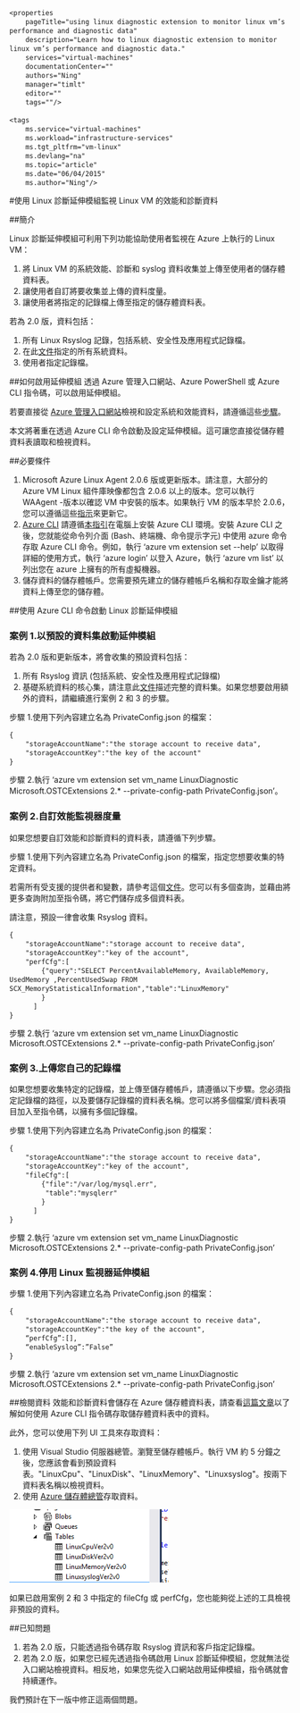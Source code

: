 	<properties
		pageTitle="using linux diagnostic extension to monitor linux vm’s performance and diagnostic data"
		description="Learn how to linux diagnostic extension to monitor linux vm’s performance and diagnostic data."
		services="virtual-machines"
		documentationCenter=""
    	authors="Ning"
		manager="timlt"
		editor=""
    	tags=""/>

	<tags
		ms.service="virtual-machines"
		ms.workload="infrastructure-services"
		ms.tgt_pltfrm="vm-linux"
		ms.devlang="na"
		ms.topic="article"
		ms.date="06/04/2015"
		ms.author="Ning"/>


#使用 Linux 診斷延伸模組監視 Linux VM 的效能和診斷資料

##簡介 

Linux 診斷延伸模組可利用下列功能協助使用者監視在 Azure 上執行的 Linux VM：

1.	將 Linux VM 的系統效能、診斷和 syslog 資料收集並上傳至使用者的儲存體資料表。
2.	讓使用者自訂將要收集並上傳的資料度量。	
3.	讓使用者將指定的記錄檔上傳至指定的儲存體資料表。

若為 2.0 版，資料包括：

1.	所有 Linux Rsyslog 記錄，包括系統、安全性及應用程式記錄檔。
2.	在此[文件](https://scx.codeplex.com/wikipage?title=xplatproviders&referringTitle=Documentation "文件")指定的所有系統資料。
3.	使用者指定記錄檔。

##如何啟用延伸模組 
透過 Azure 管理入口網站、Azure PowerShell 或 Azure CLI 指令碼，可以啟用延伸模組。

若要直接從 [Azure 管理入口網站](https://ms.portal.azure.com/#)檢視和設定系統和效能資料，請遵循這些[步驟](http://azure.microsoft.com/blog/2014/09/02/windows-azure-virtual-machine-monitoring-with-wad-extension/ "Windows 部落格的 URL")。
 

本文將著重在透過 Azure CLI 命令啟動及設定延伸模組。這可讓您直接從儲存體資料表讀取和檢視資料。


##必要條件
1. Microsoft Azure Linux Agent 2.0.6 版或更新版本。請注意，大部分的 Azure VM Linux 組件庫映像都包含 2.0.6 以上的版本。您可以執行 WAAgent -版本以確認 VM 中安裝的版本。如果執行 VM 的版本早於 2.0.6，您可以遵循這些[指示](https://github.com/Azure/WALinuxAgent "指示")來更新它。
2.  [Azure CLI](./xplat-cli.md "Azure CLI") 請遵循[本指引](./xplat-cli-install.md "此指引")在電腦上安裝 Azure CLI 環境。安裝 Azure CLI 之後，您就能從命令列介面 (Bash、終端機、命令提示字元) 中使用 azure 命令存取 Azure CLI 命令。例如，執行 ‘azure vm extension set --help’ 以取得詳細的使用方式，執行 ‘azure login’ 以登入 Azure，執行 ‘azure vm list’ 以列出您在 azure 上擁有的所有虛擬機器。
3. 儲存資料的儲存體帳戶。您需要預先建立的儲存體帳戶名稱和存取金鑰才能將資料上傳至您的儲存體。


##使用 Azure CLI 命令啟動 Linux 診斷延伸模組 

###  案例 1.以預設的資料集啟動延伸模組
若為 2.0 版和更新版本，將會收集的預設資料包括：
 
1. 所有 Rsyslog 資訊 (包括系統、安全性及應用程式記錄檔)  
2. 基礎系統資料的核心集，請注意此[文件](https://scx.codeplex.com/wikipage?title=xplatproviders&referringTitle=Documentation "文件")描述完整的資料集。如果您想要啟用額外的資料，請繼續進行案例 2 和 3 的步驟。

步驟 1.使用下列內容建立名為 PrivateConfig.json 的檔案：

	{
     	"storageAccountName":"the storage account to receive data",
     	"storageAccountKey":"the key of the account"
	}

步驟 2.執行 ‘azure vm extension set vm_name LinuxDiagnostic Microsoft.OSTCExtensions 2.* --private-config-path PrivateConfig.json’。


###   案例 2.自訂效能監視器度量  
如果您想要自訂效能和診斷資料的資料表，請遵循下列步驟。

步驟 1.使用下列內容建立名為 PrivateConfig.json 的檔案，指定您想要收集的特定資料。

若需所有受支援的提供者和變數，請參考這個[文件](https://scx.codeplex.com/wikipage?title=xplatproviders&referringTitle=Documentation "文件")。您可以有多個查詢，並藉由將更多查詢附加至指令碼，將它們儲存成多個資料表。

請注意，預設一律會收集 Rsyslog 資料。

	{
     	"storageAccountName":"storage account to receive data",
     	"storageAccountKey":"key of the account",
      	"perfCfg":[
           	{"query":"SELECT PercentAvailableMemory, AvailableMemory, UsedMemory ,PercentUsedSwap FROM SCX_MemoryStatisticalInformation","table":"LinuxMemory"
           	}   
          ]
	}


步驟 2.執行 ‘azure vm extension set vm_name LinuxDiagnostic Microsoft.OSTCExtensions 2.* --private-config-path PrivateConfig.json’


###   案例 3.上傳您自己的記錄檔
如果您想要收集特定的記錄檔，並上傳至儲存體帳戶，請遵循以下步驟。您必須指定記錄檔的路徑，以及要儲存記錄檔的資料表名稱。您可以將多個檔案/資料表項目加入至指令碼，以擁有多個記錄檔。

步驟 1.使用下列內容建立名為 PrivateConfig.json 的檔案：

	{
     	"storageAccountName":"the storage account to receive data",
     	"storageAccountKey":"key of the account",
      	"fileCfg":[
           	{"file":"/var/log/mysql.err",
             "table":"mysqlerr"
           	} 
          ]
	}


步驟 2.執行 ‘azure vm extension set vm_name LinuxDiagnostic Microsoft.OSTCExtensions 2.* --private-config-path PrivateConfig.json’


###   案例 4.停用 Linux 監視器延伸模組
步驟 1.使用下列內容建立名為 PrivateConfig.json 的檔案：

	{
     	"storageAccountName":"the storage account to receive data",
     	"storageAccountKey":"the key of the account",
     	“perfCfg”:[],
     	“enableSyslog”:”False”
	}


步驟 2.執行 ‘azure vm extension set vm_name LinuxDiagnostic Microsoft.OSTCExtensions 2.* --private-config-path PrivateConfig.json’


##檢閱資料
效能和診斷資料會儲存在 Azure 儲存體資料表，請查看[這篇文章](./storage-ruby-how-to-use-table-storage.md "這篇文章")以了解如何使用 Azure CLI 指令碼存取儲存體資料表中的資料。

此外，您可以使用下列 UI 工具來存取資料：

1.	使用 Visual Studio 伺服器總管。瀏覽至儲存體帳戶。執行 VM 約 5 分鐘之後，您應該會看到預設資料表。"LinuxCpu"、"LinuxDisk"、"LinuxMemory"、"Linuxsyslog"。按兩下資料表名稱以檢視資料。 
2.	使用 [Azure 儲存體總管](https://azurestorageexplorer.codeplex.com/ "Azure 儲存體總管")存取資料。 

![image](./media/virtual-machines-linux-diagnostic-extension/no1.png)

如果已啟用案例 2 和 3 中指定的 fileCfg 或 perfCfg，您也能夠從上述的工具檢視非預設的資料。



##已知問題
1. 若為 2.0 版，只能透過指令碼存取 Rsyslog 資訊和客戶指定記錄檔。
2. 若為 2.0 版，如果您已經先透過指令碼啟用 Linux 診斷延伸模組，您就無法從入口網站檢視資料。相反地，如果您先從入口網站啟用延伸模組，指令碼就會持續運作。

我們預計在下一版中修正這兩個問題。


 

<!---HONumber=July15_HO2-->